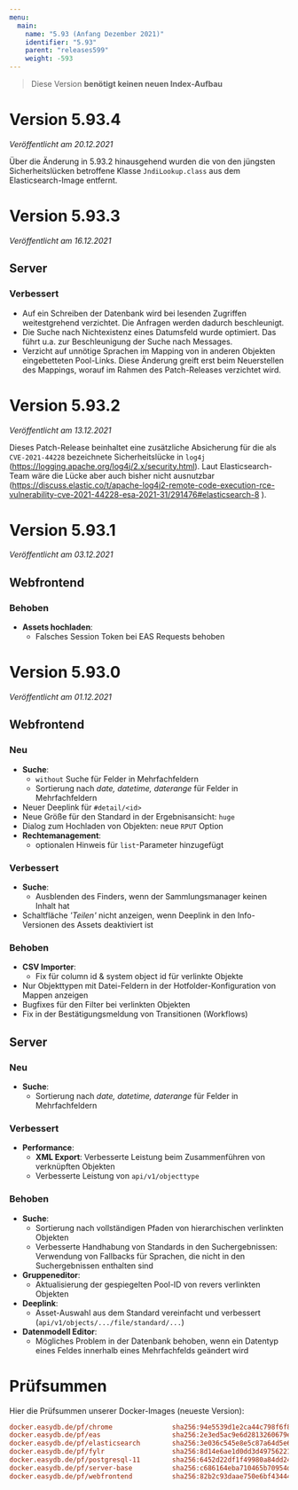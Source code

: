 ```yaml
---
menu:
  main:
    name: "5.93 (Anfang Dezember 2021)"
    identifier: "5.93"
    parent: "releases599"
    weight: -593
---
```


> Diese Version **benötigt keinen neuen Index-Aufbau**

# Version 5.93.4

*Veröffentlicht am 20.12.2021*

Über die Änderung in 5.93.2 hinausgehend wurden die von den jüngsten Sicherheitslücken betroffene Klasse `JndiLookup.class` aus dem Elasticsearch-Image entfernt.

# Version 5.93.3

*Veröffentlicht am 16.12.2021*

## Server

### Verbessert

* Auf ein Schreiben der Datenbank wird bei lesenden Zugriffen weitestgrehend verzichtet. Die Anfragen werden dadurch beschleunigt.
* Die Suche nach Nichtexistenz eines Datumsfeld wurde optimiert. Das führt u.a. zur Beschleunigung der Suche nach Messages.
* Verzicht auf unnötige Sprachen im Mapping von in anderen Objekten eingebetteten Pool-Links. Diese Änderung greift erst beim Neuerstellen des Mappings, worauf im Rahmen des Patch-Releases verzichtet wird.

# Version 5.93.2

*Veröffentlicht am 13.12.2021*

Dieses Patch-Release beinhaltet eine zusätzliche Absicherung für die als `CVE-2021-44228` bezeichnete Sicherheitslücke in `log4j` (https://logging.apache.org/log4j/2.x/security.html). Laut Elasticsearch-Team wäre die Lücke aber auch bisher nicht ausnutzbar (https://discuss.elastic.co/t/apache-log4j2-remote-code-execution-rce-vulnerability-cve-2021-44228-esa-2021-31/291476#elasticsearch-8 ).

# Version 5.93.1

*Veröffentlicht am 03.12.2021*

## Webfrontend

### Behoben

* **Assets hochladen**:
  * Falsches Session Token bei EAS Requests behoben

# Version 5.93.0

*Veröffentlicht am 01.12.2021*

## Webfrontend

### Neu

* **Suche**:
  * `without` Suche für Felder in Mehrfachfeldern
  * Sortierung nach *date, datetime, daterange* für Felder in Mehrfachfeldern
* Neuer Deeplink für `#detail/<id>`
* Neue Größe für den Standard in der Ergebnisansicht: `huge`
* Dialog zum Hochladen von Objekten: neue `RPUT` Option
* **Rechtemanagement**:
  * optionalen Hinweis für `list`-Parameter hinzugefügt

### Verbessert

* **Suche**:
  * Ausblenden des Finders, wenn der Sammlungsmanager keinen Inhalt hat
* Schaltfläche *'Teilen'* nicht anzeigen, wenn Deeplink in den Info-Versionen des Assets deaktiviert ist

### Behoben

* **CSV Importer**:
  * Fix für column id & system object id für verlinkte Objekte
* Nur Objekttypen mit Datei-Feldern in der Hotfolder-Konfiguration von Mappen anzeigen
* Bugfixes für den Filter bei verlinkten Objekten
* Fix in der Bestätigungsmeldung von Transitionen (Workflows)

## Server

### Neu

* **Suche**:
  * Sortierung nach *date, datetime, daterange* für Felder in Mehrfachfeldern

### Verbessert

* **Performance**:
  * **XML Export**: Verbesserte Leistung beim Zusammenführen von verknüpften Objekten
  * Verbesserte Leistung von `api/v1/objecttype`

### Behoben

* **Suche**:
  * Sortierung nach vollständigen Pfaden von hierarchischen verlinkten Objekten
  * Verbesserte Handhabung von Standards in den Suchergebnissen: Verwendung von Fallbacks für Sprachen, die nicht in den Suchergebnissen enthalten sind
* **Gruppeneditor**:
  * Aktualisierung der gespiegelten Pool-ID von revers verlinkten Objekten
* **Deeplink**:
  * Asset-Auswahl aus dem Standard vereinfacht und verbessert (`api/v1/objects/.../file/standard/...`)
* **Datenmodell Editor**:
  * Mögliches Problem in der Datenbank behoben, wenn ein Datentyp eines Feldes innerhalb eines Mehrfachfelds geändert wird

# Prüfsummen

Hier die Prüfsummen unserer Docker-Images (neueste Version):

```ini
docker.easydb.de/pf/chrome               sha256:94e5539d1e2ca44c798f6f84227ec06d513029e2e4e2912020827fd9e37848f6
docker.easydb.de/pf/eas                  sha256:2e3ed5ac9e6d2813260679eec3dda2b4a1ce1b48bec489a9cf06f4d45d620353
docker.easydb.de/pf/elasticsearch        sha256:3e036c545e8e5c87a64d5e673bf9e1e455eb218006f3c53d518efc8867299111
docker.easydb.de/pf/fylr                 sha256:8d14e6ae1d0dd3d49756221bac0f7f3ea6bd7f810a62ffaa81a5d75faa5ef0c9
docker.easydb.de/pf/postgresql-11        sha256:6452d22df1f49980a84dd246a6683bcc5e42bba0351f80fea2f8571223349dd4
docker.easydb.de/pf/server-base          sha256:c686164eba710465b70954db1398cf997fa656a08e1264925d7d83ded4d4909e
docker.easydb.de/pf/webfrontend          sha256:82b2c93daae750e6bf4344497aa61b8bb1bbc82364bf433f804f6de2afc2cfc7
```
